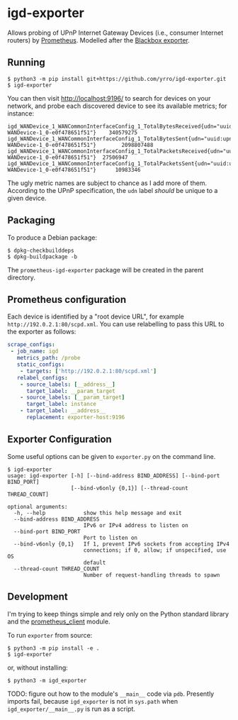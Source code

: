 igd-exporter
============

Allows probing of UPnP Internet Gateway Devices (i.e., consumer Internet
routers) by [Prometheus](https://prometheus.io/). Modelled after the
[Blackbox exporter](https://github.com/prometheus/blackbox_exporter).

Running
-------

```
$ python3 -m pip install git+https://github.com/yrro/igd-exporter.git
$ igd-exporter
```

You can then visit <http://localhost:9196/> to search for devices on your
network, and probe each discovered device to see its available metrics; for
instance:

```
igd_WANDevice_1_WANCommonInterfaceConfig_1_TotalBytesReceived{udn="uuid:upnp-WANDevice-1_0-e0f478651f51"}    340579275
igd_WANDevice_1_WANCommonInterfaceConfig_1_TotalBytesSent{udn="uuid:upnp-WANDevice-1_0-e0f478651f51"}        2098807488
igd_WANDevice_1_WANCommonInterfaceConfig_1_TotalPacketsReceived{udn="uuid:upnp-WANDevice-1_0-e0f478651f51"}  27506947
igd_WANDevice_1_WANCommonInterfaceConfig_1_TotalPacketsSent{udn="uuid:upnp-WANDevice-1_0-e0f478651f51"}      10983346
```

The ugly metric names are subject to chance as I add more of them. According to
the UPnP specification, the `udn` label *should* be unique to a given device.

Packaging
---------

To produce a Debian package:

```
$ dpkg-checkbuilddeps
$ dpkg-buildpackage -b
```

The `prometheus-igd-exporter` package will be created in the parent directory.

Prometheus configuration
------------------------

Each device is identified by a "root device URL", for example
`http://192.0.2.1:80/scpd.xml`. You can use relabelling to pass this URL to the
exporter as follows:

```yaml
scrape_configs:
 - job_name: igd
   metrics_path: /probe
   static_configs:
    - targets: ['http://192.0.2.1:80/scpd.xml']
   relabel_configs:
    - source_labels: [__address__]
      target_label: __param_target
    - source_labels: [__param_target]
      target_label: instance
    - target_label: __address__
      replacement: exporter-host:9196
```

Exporter Configuration
----------------------

Some useful options can be given to `exporter.py` on the command line.

```
$ igd-exporter
usage: igd-exporter [-h] [--bind-address BIND_ADDRESS] [--bind-port BIND_PORT]
                    [--bind-v6only {0,1}] [--thread-count THREAD_COUNT]

optional arguments:
  -h, --help            show this help message and exit
  --bind-address BIND_ADDRESS
                        IPv6 or IPv4 address to listen on
  --bind-port BIND_PORT
                        Port to listen on
  --bind-v6only {0,1}   If 1, prevent IPv6 sockets from accepting IPv4
                        connections; if 0, allow; if unspecified, use OS
                        default
  --thread-count THREAD_COUNT
                        Number of request-handling threads to spawn
```

Development
-----------

I'm trying to keep things simple and rely only on the Python standard library
and the [prometheus_client](https://github.com/prometheus/client_python)
module.

To run `exporter` from source:

```
$ python3 -m pip install -e .
$ igd-exporter
```

or, without installing:


```
$ python3 -m igd_exporter
```

TODO: figure out how to the module's `__main__` code via `pdb`. Presently
imports fail, because `igd_exporter` is not in `sys.path` when
`igd_exporter/__main__.py` is run as a script.
